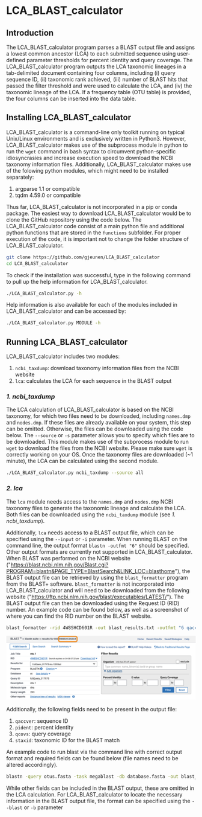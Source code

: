 # LCA_BLAST_calculator

## Introduction

The LCA_BLAST_calculator program parses a BLAST output file and assigns a lowest common ancestor (LCA) to each submitted sequence using user-defined parameter thresholds for percent identity and query coverage. The LCA_BLAST_calculator program outputs the LCA taxonomic lineages in a tab-delimited document containing four columns, including (i) query sequence ID, (ii) taxonomic rank achieved, (iii) number of BLAST hits that passed the filter threshold and were used to calculate the LCA, and (iv) the taxonomic lineage of the LCA. If a frequency table (OTU table) is provided, the four columns can be inserted into the data table.

## Installing LCA_BLAST_calculator

LCA_BLAST_calculator is a command-line only toolkit running on typical Unix/Linux environments and is exclusively written in Python3. However, LCA_BLAST_calculator makes use of the subprocess module in python to run the `wget` command in bash syntax to circumvent python-specific idiosyncrasies and increase execution speed to download the NCBI taxonomy information files. Additionally, LCA_BLAST_calculator makes use of the folowing python modules, which might need to be installed separately:

1. argparse 1.1 or compatible
2. tqdm 4.59.0 or compatible

Thus far, LCA_BLAST_calculator is not incorporated in a pip or conda package. The easiest way to download LCA_BLAST_calculator would be to clone the GitHub repository using the code below. The LCA_BLAST_calculator code consist of a main python file and additional python functions that are stored in the `functions` subfolder. For proper execution of the code, it is important not to change the folder structure of LCA_BLAST_calculator.

```sh
git clone https://github.com/gjeunen/LCA_BLAST_calculator
cd LCA_BLAST_calculator
```

To check if the installation was successful, type in the following command to pull up the help information for LCA_BLAST_calculator.

```sh
./LCA_BLAST_calculator.py -h
```

Help information is also available for each of the modules included in LCA_BLAST_calculator and can be accessed by:

```sh
./LCA_BLAST_calculator.py MODULE -h
```

## Running LCA_BLAST_calculator

LCA_BLAST_calculator includes two modules:

1. `ncbi_taxdump`: download taxonomy information files from the NCBI website
2. `lca`: calculates the LCA for each sequence in the BLAST output

### _1. ncbi_taxdump_

The LCA calculation of LCA_BLAST_calculator is based on the NCBI taxonomy, for which two files need to be downloaded, including `names.dmp` and `nodes.dmp`. If these files are already available on your system, this step can be omitted. Otherwise, the files can be downloaded using the code below. The `--source` or `-s` parameter allows you to specify which files are to be downloaded. This module makes use of the subprocess module to run `wget` to download the files from the NCBI website. Please make sure `wget` is correctly working on your OS. Once the taxonomy files are downloaded (~1 minute), the LCA can be calculated using the second module.

```sh
./LCA_BLAST_calculator.py ncbi_taxdump --source all
```

### _2. lca_

The `lca` module needs access to the `names.dmp` and `nodes.dmp` NCBI taxonomy files to generate the taxonomic lineage and calculate the LCA. Both files can be downloaded using the `ncbi_taxdump` module (see _1. ncbi_taxdump_).

Additionally, `lca` needs access to a BLAST output file, which can be specified using the `--input` or `-i` parameter. When running BLAST on the command line, the output format `blastn -outfmt "6"` should be specified. Other output formats are currently not supported in LCA_BLAST_calculator. When BLAST was performed on the NCBI website ("https://blast.ncbi.nlm.nih.gov/Blast.cgi?PROGRAM=blastn&PAGE_TYPE=BlastSearch&LINK_LOC=blasthome"), the BLAST output file can be retrieved by using the `blast_formatter` program from the BLAST+ software. `blast_formatter` is not incorporated into LCA_BLAST_calculator and will need to be downloaded from the following website ("https://ftp.ncbi.nlm.nih.gov/blast/executables/LATEST/"). The BLAST output file can then be downloaded using the Request ID (RID) number. An example code can be found below, as well as a screenshot of where you can find the RID number on the BLAST website.

```sh
blast_formatter -rid 4W8SHCD601R -out blast_results.txt -outfmt "6 qaccver pident qcovs staxid"
```

![Figure 1: RID location](figure_1_rid_location.png)

Additionally, the following fields need to be present in the output file:

1. `qaccver`: sequence ID
2. `pident`: percent identity
3. `qcovs`: query coverage
4. `staxid`: taxonomic ID for the BLAST match

An example code to run blast via the command line with correct output format and required fields can be found below (file names need to be altered accordingly).

```sh
blastn -query otus.fasta -task megablast -db database.fasta -out blast_otus.txt -outfmt "6 qaccver pident qcovs staxid"
```

While other fields can be included in the BLAST output, these are omitted in the LCA calculation. For LCA_BLAST_calculator to locate the necessary information in the BLAST output file, the format can be specified using the `--blast` or `-b` parameter
